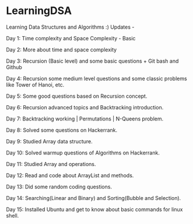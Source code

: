 # LearningDSA
Learning Data Structures and Algorithms :)
Updates -

Day 1: Time complexity and Space Complexity - Basic

Day 2: More about time and space complexity

Day 3: Recursion (Basic level) and some basic questions + Git bash and Github 

Day 4: Recursion some medium level questions and some classic problems like Tower of Hanoi, etc.

Day 5: Some good questions based on Recursion concept.

Day 6: Recursion advanced topics and Backtracking introduction.

Day 7: Backtracking working | Permutations | N-Queens problem.

Day 8: Solved some questions on Hackerrank.

Day 9: Studied Array data structure.

Day 10: Solved warmup questions of Algorithms on Hackerrank. 

Day 11: Studied Array and operations.

Day 12: Read and code about ArrayList and methods.

Day 13: Did some random coding questions.

Day 14: Searching(Linear and Binary) and Sorting(Bubble and Selection).

Day 15: Installed Ubuntu and get to know about basic commands for linux shell.

